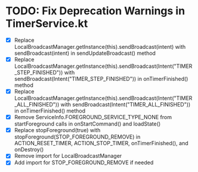 # TODO: Fix Deprecation Warnings in TimerService.kt

- [x] Replace LocalBroadcastManager.getInstance(this).sendBroadcast(intent) with sendBroadcast(intent) in sendUpdateBroadcast() method
- [x] Replace LocalBroadcastManager.getInstance(this).sendBroadcast(Intent("TIMER_STEP_FINISHED")) with sendBroadcast(Intent("TIMER_STEP_FINISHED")) in onTimerFinished() method
- [x] Replace LocalBroadcastManager.getInstance(this).sendBroadcast(Intent("TIMER_ALL_FINISHED")) with sendBroadcast(Intent("TIMER_ALL_FINISHED")) in onTimerFinished() method
- [x] Remove ServiceInfo.FOREGROUND_SERVICE_TYPE_NONE from startForeground calls in onStartCommand() and loadState()
- [x] Replace stopForeground(true) with stopForeground(STOP_FOREGROUND_REMOVE) in ACTION_RESET_TIMER, ACTION_STOP_TIMER, onTimerFinished(), and onDestroy()
- [x] Remove import for LocalBroadcastManager
- [x] Add import for STOP_FOREGROUND_REMOVE if needed
